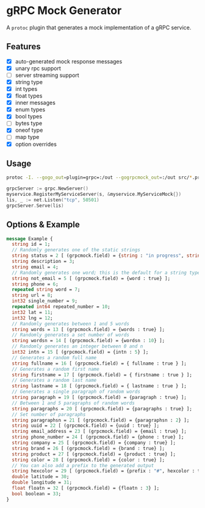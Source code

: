 # gRPC Mock Generator

A `protoc` plugin that generates a mock implementation of a gRPC service.

## Features

- [x] auto-generated mock response messages
- [x] unary rpc support
- [ ] server streaming support
- [x] string type
- [x] int types
- [x] float types
- [x] inner messages
- [x] enum types
- [x] bool types
- [ ] bytes type
- [x] oneof type
- [ ] map type
- [x] option overrides

## Usage

```bash
protoc -I. --gogo_out=plugin=grpc=:/out --gogrpcmock_out=:/out src/*.proto
```

```go
grpcServer := grpc.NewServer()
myservice.RegisterMyServiceServer(s, &myservice.MyServiceMock{})
lis, _ := net.Listen("tcp", 50501)
grpcServer.Serve(lis)
```

## Options & Example

```proto
message Example {
  string id = 1;
  // Randomly generates one of the static strings
  string status = 2 [ (grpcmock.field) = {string : "in progress", string : "complete"} ];
  string description = 3;
  string email = 4;
  // Randomly generates one word; this is the default for a string type
  string not_email = 5 [ (grpcmock.field) = {word : true} ];
  string phone = 6;
  repeated string word = 7;
  string url = 8;
  int32 single_number = 9;
  repeated int64 repeated_number = 10;
  int32 lat = 11;
  int32 lng = 12;
  // Randomly generates between 1 and 5 words
  string words = 13 [ (grpcmock.field) = {words : true} ];
  // Randomly generates a set number of words
  string wordsn = 14 [ (grpcmock.field) = {wordsn : 10} ];
  // Randomly generates an integer between 0 and n
  int32 intn = 15 [ (grpcmock.field) = {intn : 5} ];
  // Generates a random full name
  string fullname = 16 [ (grpcmock.field) = { fullname : true } ];
  // Generates a random first name
  string firstname = 17 [ (grpcmock.field) = { firstname : true } ];
  // Generates a random last name
  string lastname = 18 [ (grpcmock.field) = { lastname : true } ];
  // Generates a single paragraph of random words
  string paragraph = 19 [ (grpcmock.field) = {paragraph : true} ];
  // Between 1 and 5 paragraphs of random words
  string paragraphs = 20 [ (grpcmock.field) = {paragraphs : true} ];
  // Set number of paragraphs
  string paragraphsn = 21 [ (grpcmock.field) = {paragraphsn : 2} ];
  string uuid = 22 [ (grpcmock.field) = {uuid : true} ];
  string email_address = 23 [ (grpcmock.field) = {email : true} ];
  string phone_number = 24 [ (grpcmock.field) = {phone : true} ];
  string company = 25 [ (grpcmock.field) = {company : true} ];
  string brand = 26 [ (grpcmock.field) = {brand : true} ];
  string product = 27 [ (grpcmock.field) = {product : true} ];
  string color = 28 [ (grpcmock.field) = {color : true} ];
  // You can also add a prefix to the generated output
  string hexcolor = 29 [ (grpcmock.field) = {prefix : "#", hexcolor : true} ];
  double latitude = 30;
  double longitude = 31;
  float floatn = 32 [ (grpcmock.field) = {floatn : 3} ];
  bool boolean = 33;
}
```
